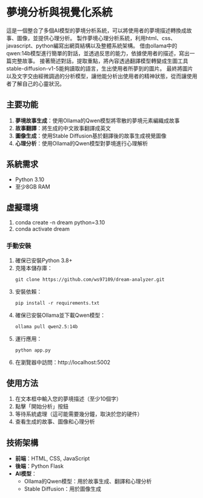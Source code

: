 # 夢境分析與視覺化系統

這是一個整合了多個AI模型的夢境分析系統，可以將使用者的夢境描述轉換成故事、圖像，並提供心理分析。
製作夢境心理分析系統，利用html、css、javascript、python編寫出網頁結構以及整體系統架構。
借由ollama中的qwen:14b模型進行簡單的對話，並透過反思的能力，依據使用者的描述，寫出一篇完整故事。
接著簡述對話，提取重點，將內容透過翻譯模型轉變成生圖工具
stable-diffusion-v1-5能夠讀取的語言，生出使用者所夢到的圖片。
最終將圖片以及文字交由經微調過的分析模型，讓他能分析出使用者的精神狀態，從而讓使用者了解自己的心靈狀況。


## 主要功能

1. **夢境故事生成**：使用Ollama的Qwen模型將零散的夢境元素編織成故事
2. **故事翻譯**：將生成的中文故事翻譯成英文
3. **圖像生成**：使用Stable Diffusion基於翻譯後的故事生成視覺圖像
4. **心理分析**：使用Ollama的Qwen模型對夢境進行心理解析

## 系統需求

- Python 3.10
- 至少8GB RAM

## 虛擬環境
1. conda create -n dream python=3.10
2. conda activate dream

### 手動安裝

1. 確保已安裝Python 3.8+
2. 克隆本儲存庫：
   ```
   git clone https://github.com/ws97109/dream-analyzer.git
   ```
3. 安裝依賴：
   ```
   pip install -r requirements.txt
   ```
4. 確保已安裝Ollama並下載Qwen模型：
   ```
   ollama pull qwen2.5:14b
   ```
5. 運行應用：
   ```
   python app.py
   ```
6. 在瀏覽器中訪問：http://localhost:5002

## 使用方法

1. 在文本框中輸入您的夢境描述（至少10個字）
2. 點擊「開始分析」按鈕
3. 等待系統處理（這可能需要幾分鐘，取決於您的硬件）
4. 查看生成的故事、圖像和心理分析

## 技術架構

- **前端**：HTML, CSS, JavaScript
- **後端**：Python Flask
- **AI模型**：
  - Ollama的Qwen模型：用於故事生成、翻譯和心理分析
  - Stable Diffusion：用於圖像生成
